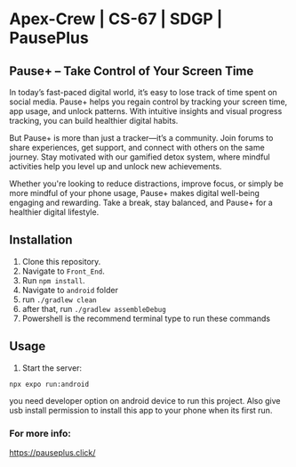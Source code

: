# Apex-Crew | CS-67 | SDGP | PausePlus

## Pause+ – Take Control of Your Screen Time

In today’s fast-paced digital world, it’s easy to lose track of time spent on social media. Pause+ helps you regain control by tracking your screen time, app usage, and unlock patterns. With intuitive insights and visual progress tracking, you can build healthier digital habits.

But Pause+ is more than just a tracker—it’s a community. Join forums to share experiences, get support, and connect with others on the same journey. Stay motivated with our gamified detox system, where mindful activities help you level up and unlock new achievements.

Whether you're looking to reduce distractions, improve focus, or simply be more mindful of your phone usage, Pause+ makes digital well-being engaging and rewarding. Take a break, stay balanced, and Pause+ for a healthier digital lifestyle.

## Installation
1. Clone this repository.
2. Navigate to `Front_End`.
3. Run `npm install`.
4. Navigate to `android` folder
5. run `./gradlew clean`
6. after that, run `./gradlew assembleDebug`
7. Powershell is the recommend terminal type to run these commands

## Usage

1. Start the server:

```
npx expo run:android
```

you need developer option on android device to run this project. Also give usb install permission to install this app to your phone when its first run.

### For more info:

https://pauseplus.click/